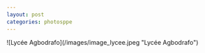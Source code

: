 ```yaml
---
layout: post
categories: photosppe
---
```


<div class="figure" markdown="1">
![Lycée Agbodrafo](/images/image_lycee.jpeg "Lycée Agbodrafo")
</div>